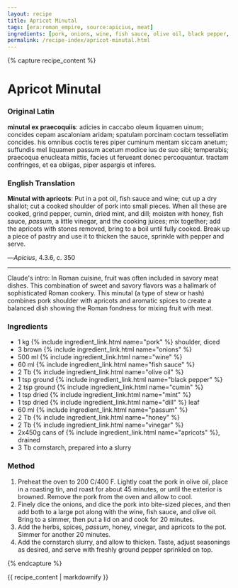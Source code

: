 ```yaml
---
layout: recipe
title: Apricot Minutal
tags: [era:roman_empire, source:apicius, meat]
ingredients: [pork, onions, wine, fish sauce, olive oil, black pepper, cumin, mint, dill, passum, honey, vinegar, apricots, cornstarch]
permalink: /recipe-index/apricot-minutal.html
---
```


{% capture recipe_content %}
# Apricot Minutal

### Original Latin
**minutal ex praecoquiis**: adicies in caccabo oleum liquamen uinum; concides cepam ascaloniam aridam; spatulam porcinam coctam tessellatim concides. his omnibus coctis teres piper cuminum mentam siccam anetum; suffundis mel liquamen passum acetum modice ius de suo sibi; temperabis; praecoqua enucleata mittis, facies ut ferueant donec percoquantur. tractam confringes, et ea obligas, piper aspargis et inferes.

### English Translation
**Minutal with apricots**: Put in a pot oil, fish sauce and wine; cut up a dry shallot; cut a cooked shoulder of pork into small pieces. When all these are cooked, grind pepper, cumin, dried mint, and dill; moisten with honey, fish sauce, *passum*, a little vinegar, and the cooking juices; mix together; add the apricots with stones removed, bring to a boil until fully cooked. Break up a piece of pastry and use it to thicken the sauce, sprinkle with pepper and serve.

—*Apicius*, 4.3.6, c. 350

___

Claude's intro: In Roman cuisine, fruit was often included in savory meat dishes. This combination of sweet and savory flavors was a hallmark of sophisticated Roman cookery. This minutal (a type of stew or hash) combines pork shoulder with apricots and aromatic spices to create a balanced dish showing the Roman fondness for mixing fruit with meat.

### Ingredients
- 1 kg {% include ingredient_link.html name="pork" %} shoulder, diced
- 3 brown {% include ingredient_link.html name="onions" %}
- 500 ml {% include ingredient_link.html name="wine" %}
- 60 ml {% include ingredient_link.html name="fish sauce" %}
- 2 Tb {% include ingredient_link.html name="olive oil" %}
- 1 tsp ground {% include ingredient_link.html name="black pepper" %}
- 2 tsp ground {% include ingredient_link.html name="cumin" %}
- 1 tsp dried {% include ingredient_link.html name="mint" %}
- 1 tsp dried {% include ingredient_link.html name="dill" %} leaf
- 60 ml {% include ingredient_link.html name="passum" %}
- 2 Tb {% include ingredient_link.html name="honey" %}
- 2 Tb {% include ingredient_link.html name="vinegar" %}
- 2x450g cans of {% include ingredient_link.html name="apricots" %}, drained
- 3 Tb cornstarch, prepared into a slurry

### Method
1. Preheat the oven to 200 C/400 F. Lightly coat the pork in olive oil, place in a roasting tin, and roast for about 45 minutes, or until the exterior is browned. Remove the pork from the oven and allow to cool.
2. Finely dice the onions, and dice the pork into bite-sized pieces, and then add both to a large pot along with the wine, fish sauce, and olive oil. Bring to a simmer, then put a lid on and cook for 20 minutes.
3. Add the herbs, spices, *passum*, honey, vinegar, and apricots to the pot. Simmer for another 20 minutes.
4. Add the cornstarch slurry, and allow to thicken. Taste, adjust seasonings as desired, and serve with freshly ground pepper sprinkled on top.

{% endcapture %}

{{ recipe_content | markdownify }} 